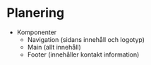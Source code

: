 # Planering
* Komponenter
  * Navigation (sidans innehåll och logotyp)
  * Main (allt innehåll)
  * Footer (innehåller kontakt information)